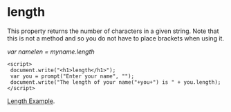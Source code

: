 
# length

This property returns the number of characters in a given string. Note that this is not a method and so you do not have to 
place brackets when using it.

*var namelen = myname.length*
~~~
<script>
 document.write("<h1>length</h1>");
 var you = prompt("Enter your name", "");
 document.write("The length of your name("+you+") is " + you.length);
</script>
~~~

<a href="archives/Class Files/example.html" target = "_blank">Length Example</a>.




